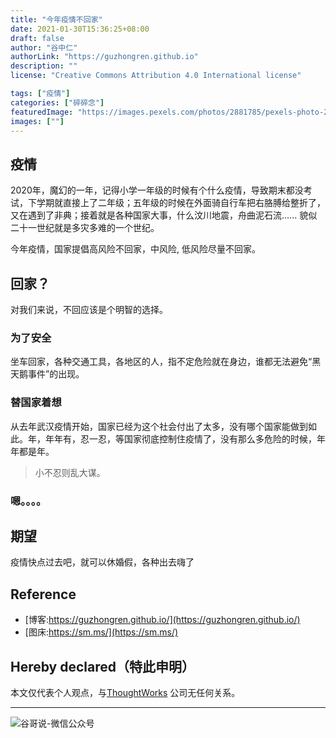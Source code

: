 ```yaml
---
title: "今年疫情不回家"
date: 2021-01-30T15:36:25+08:00
draft: false
author: "谷中仁"
authorLink: "https://guzhongren.github.io"
description: ""
license: "Creative Commons Attribution 4.0 International license"

tags: ["疫情"]
categories: ["碎碎念"]
featuredImage: "https://images.pexels.com/photos/2881785/pexels-photo-2881785.jpeg?auto=compress&cs=tinysrgb&dpr=2&h=750&w=1260"
images: [""]
---
```


## 疫情

2020年，魔幻的一年，记得小学一年级的时候有个什么疫情，导致期末都没考试，下学期就直接上了二年级；五年级的时候在外面骑自行车把右胳膊给整折了，又在遇到了非典；接着就是各种国家大事，什么汶川地震，舟曲泥石流...... 貌似二十一世纪就是多灾多难的一个世纪。

今年疫情，国家提倡高风险不回家，中风险, 低风险尽量不回家。

## 回家？

对我们来说，不回应该是个明智的选择。

### 为了安全

坐车回家，各种交通工具，各地区的人，指不定危险就在身边，谁都无法避免“黑天鹅事件”的出现。

### 替国家着想

从去年武汉疫情开始，国家已经为这个社会付出了太多，没有哪个国家能做到如此。年，年年有，忍一忍，等国家彻底控制住疫情了，没有那么多危险的时候，年年都是年。
> 小不忍则乱大谋。

### 嗯。。。。

## 期望

疫情快点过去吧，就可以休婚假，各种出去嗨了


## Reference

* [博客:https://guzhongren.github.io/](https://guzhongren.github.io/)
* [图床:https://sm.ms/](https://sm.ms/)

## Hereby declared（特此申明）

本文仅代表个人观点，与[ThoughtWorks](https://www.thoughtworks.com/) 公司无任何关系。

----
![谷哥说-微信公众号](/images/wechat/扫码_搜索联合传播样式-标准色版.png)
